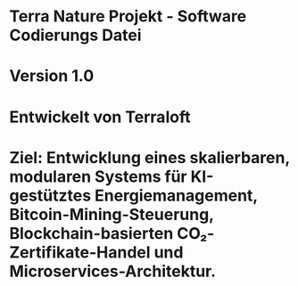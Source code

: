 # Terra Nature Projekt - Software Codierungs Datei
# Version 1.0
# Entwickelt von Terraloft
# Ziel: Entwicklung eines skalierbaren, modularen Systems für KI-gestütztes Energiemanagement, Bitcoin-Mining-Steuerung, Blockchain-basierten CO₂-Zertifikate-Handel und Microservices-Architektur.

